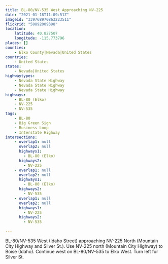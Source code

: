 ```yaml
---
title: BL-80/NV-535 West Approaching NV-225
date: "2021-01-18T11:09:51Z"
imageid: "339768970863223511"
flickrid: "50892009398"
location:
    latitude: 40.827507
    longitude: -115.773796
places: []
counties:
    - Elko County|Nevada|United States
countries:
    - United States
states:
    - Nevada|United States
highwaytypes:
    - Nevada State Highway
    - Nevada State Highway
    - Nevada State Highway
highways:
    - BL-80 (Elko)
    - NV-225
    - NV-535
tags:
    - BL-80
    - Big Green Sign
    - Business Loop
    - Interstate Highway
intersections:
    - overlap1: null
      overlap2: null
      highways1:
        - BL-80 (Elko)
      highways2:
        - NV-225
    - overlap1: null
      overlap2: null
      highways1:
        - BL-80 (Elko)
      highways2:
        - NV-535
    - overlap1: null
      overlap2: null
      highways1:
        - NV-225
      highways2:
        - NV-535

---
```

BL-80/NV-535 West (Idaho Street) approaching NV-225 North (Mountain City Highway and Silver St.).  Use NV-225 north (Mountain City Highway) to Boise (Idaho).  Continue west on BL-80/NV-535 to Elko West.  Turn left for Silver St.